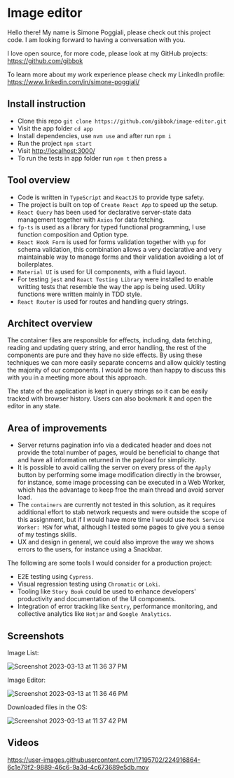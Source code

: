 # Image editor

Hello there! My name is Simone Poggiali, please check out this project code. I am looking forward to having a conversation with you.

I love open source, for more code, please look at my GitHub projects: <https://github.com/gibbok>

To learn more about my work experience please check my LinkedIn profile: <https://www.linkedin.com/in/simone-poggiali/>

## Install instruction

- Clone this repo `git clone https://github.com/gibbok/image-editor.git`
- Visit the app folder `cd app`
- Install dependencies, use `nvm use` and after run `npm i`
- Run the project `npm start`
- Visit <http://localhost:3000/>
- To run the tests in app folder run `npm t` then press `a`

## Tool overview

- Code is written in `TypeScript` and `ReactJS` to provide type safety.
- The project is built on top of `Create React App` to speed up the setup.
- `React Query` has been used for declarative server-state data management together with `Axios` for data fetching.
- `fp-ts` is used as a library for typed functional programming, I use function composition and Option type.
- `React Hook Form` is used for forms validation together with `yup` for schema validation, this combination allows a very declarative and very maintainable way to manage forms and their validation avoiding a lot of boilerplates.
- `Material UI` is used for UI components, with a fluid layout.
- For testing `jest` and `React Testing Library` were installed to enable writting tests that resemble the way the app is being used. Utility functions were written mainly in TDD style.
- `React Router` is used for routes and handling query strings.

## Architect overview

The container files are responsible for effects, including, data fetching, reading and updating query string, and error handling, the rest of the components are pure and they have no side effects. By using these techniques we can more easily separate concerns and allow quickly testing the majority of our components. I would be more than happy to discuss this with you in a meeting more about this approach.

The state of the application is kept in query strings so it can be easily tracked with browser history. Users can also bookmark it and open the editor in any state.

## Area of improvements

- Server returns pagination info via a dedicated header and does not provide the total number of pages, would be beneficial to change that and have all information returned in the payload for simplicity.
- It is possible to avoid calling the server on every press of the `Apply` button by performing some image modification directly in the browser, for instance, some image processing can be executed in a Web Worker, which has the advantage to keep free the main thread and avoid server load.
- The `containers` are currently not tested in this solution, as it requires additional effort to stab network requests and were outside the scope of this assignment, but if I would have more time I would use `Mock Service Worker: MSW` for what, although I tested some pages to give you a sense of my testings skills.
- UX and design in general, we could also improve the way we shows errors to the users, for instance using a Snackbar.

The following are some tools I would consider for a production project:

- E2E testing using `Cypress`.
- Visual regression testing using `Chromatic` or `Loki`.
- Tooling like `Story Book` could be used to enhance developers' productivity and documentation of the UI components.
- Integration of error tracking like `Sentry`, performance monitoring, and collective analytics like `Hotjar` and `Google Analytics`.

## Screenshots

Image List:

![Screenshot 2023-03-13 at 11 36 37 PM](https://user-images.githubusercontent.com/17195702/224848085-4510d4ef-b467-4d6d-bc9a-dd052016fe2d.png)

Image Editor:

![Screenshot 2023-03-13 at 11 36 46 PM](https://user-images.githubusercontent.com/17195702/224848106-a4fa3172-0857-4eed-97e7-cff617aff9c5.png)

Downloaded files in the OS:

![Screenshot 2023-03-13 at 11 37 42 PM](https://user-images.githubusercontent.com/17195702/224848113-65c09758-3288-4bf3-9c62-79b605f6a929.png)

## Videos

https://user-images.githubusercontent.com/17195702/224916864-6c1e79f2-9889-46c6-9a3d-4c673689e5db.mov
